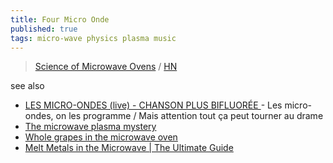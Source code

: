 ```yaml
---
title: Four Micro Onde
published: true
tags: micro-wave physics plasma music
---
```

> [	Science of Microwave Ovens](https://www.genuineideas.com/ArticlesIndex/wave.html) / [HN](https://news.ycombinator.com/item?id=42961606)

see also
- [LES MICRO-ONDES (live) - CHANSON PLUS BIFLUORÉE ](https://www.youtube.com/watch?v=m3HTeB7vsp8) - Les micro-ondes, on les programme / Mais attention tout ça peut tourner au drame
- [The microwave plasma mystery ](https://www.youtube.com/watch?v=l0u8Vtf2GoQ)
- [Whole grapes in the microwave oven ](https://www.youtube.com/watch?v=0LmaXQsssYY)
- [Melt Metals in the Microwave | The Ultimate Guide](https://www.youtube.com/watch?v=P1VmIYheuU4)


